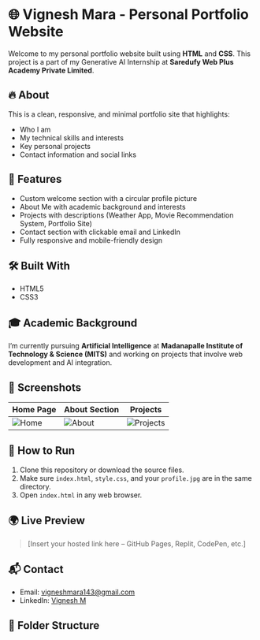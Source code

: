 # 🌐 Vignesh Mara - Personal Portfolio Website

Welcome to my personal portfolio website built using **HTML** and **CSS**. This project is a part of my Generative AI Internship at **Saredufy Web Plus Academy Private Limited**.

## 🔥 About

This is a clean, responsive, and minimal portfolio site that highlights:
- Who I am
- My technical skills and interests
- Key personal projects
- Contact information and social links

## 📄 Features

- Custom welcome section with a circular profile picture
- About Me with academic background and interests
- Projects with descriptions (Weather App, Movie Recommendation System, Portfolio Site)
- Contact section with clickable email and LinkedIn
- Fully responsive and mobile-friendly design

## 🛠️ Built With

- HTML5
- CSS3

## 🎓 Academic Background

I’m currently pursuing **Artificial Intelligence** at **Madanapalle Institute of Technology & Science (MITS)** and working on projects that involve web development and AI integration.

## 📸 Screenshots

| Home Page | About Section | Projects |
|-----------|----------------|----------|
| ![Home](screenshots/home.png) | ![About](screenshots/about.png) | ![Projects](screenshots/projects.png) |

## 🚀 How to Run

1. Clone this repository or download the source files.
2. Make sure `index.html`, `style.css`, and your `profile.jpg` are in the same directory.
3. Open `index.html` in any web browser.

## 🌍 Live Preview

> [Insert your hosted link here – GitHub Pages, Replit, CodePen, etc.]

## 📬 Contact

- Email: [vigneshmara143@gmail.com](mailto:vigneshmara143@gmail.com)
- LinkedIn: [Vignesh M](https://www.linkedin.com/in/vignesh-m-561942279)

## 📁 Folder Structure


